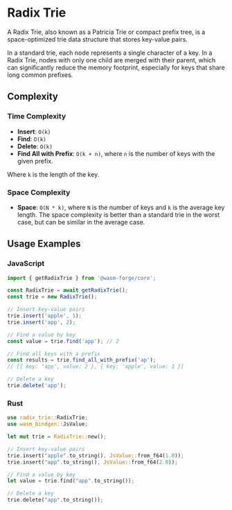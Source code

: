 # Radix Trie

A Radix Trie, also known as a Patricia Trie or compact prefix tree, is a space-optimized trie data structure that stores key-value pairs.

In a standard trie, each node represents a single character of a key. In a Radix Trie, nodes with only one child are merged with their parent, which can significantly reduce the memory footprint, especially for keys that share long common prefixes.

## Complexity

### Time Complexity

- **Insert**: `O(k)`
- **Find**: `O(k)`
- **Delete**: `O(k)`
- **Find All with Prefix**: `O(k + n)`, where `n` is the number of keys with the given prefix.

Where `k` is the length of the key.

### Space Complexity

- **Space**: `O(N * k)`, where `N` is the number of keys and `k` is the average key length. The space complexity is better than a standard trie in the worst case, but can be similar in the average case.

## Usage Examples

### JavaScript

```javascript
import { getRadixTrie } from '@wasm-forge/core';

const RadixTrie = await getRadixTrie();
const trie = new RadixTrie();

// Insert key-value pairs
trie.insert('apple', 1);
trie.insert('app', 2);

// Find a value by key
const value = trie.find('app'); // 2

// Find all keys with a prefix
const results = trie.find_all_with_prefix('ap');
// [{ key: 'app', value: 2 }, { key: 'apple', value: 1 }]

// Delete a key
trie.delete('app');
```

### Rust

```rust
use radix_trie::RadixTrie;
use wasm_bindgen::JsValue;

let mut trie = RadixTrie::new();

// Insert key-value pairs
trie.insert("apple".to_string(), JsValue::from_f64(1.0));
trie.insert("app".to_string(), JsValue::from_f64(2.0));

// Find a value by key
let value = trie.find("app".to_string());

// Delete a key
trie.delete("app".to_string());
```
